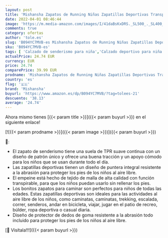 ```yaml
---
layout: post
title: 'Mishansha Zapatos de Running Niñas Zapatillas Deportivas Transpirable Antideslizante Zapatos de Senderismo Ligeras Calzado Trekking  Salmón Azul Rosado  31 EU'
date: 2022-04-01 08:46:44
image: 'https://m.media-amazon.com/images/I/41daBsKxDRS._SL500_._SL400_.jpg'
comments: true
category: ofertas
author: 'tole.es'
slug: 'B094YC7MVB-es Mishansha Zapatos de Running Niñas Zapatillas Deportivas...'
sku: 'B094YC7MVB-es'
tags: [ 'Calzado de senderismo para niña','Calzado deportivo para niña','Zapatillas de senderismo para niña','Zapatillas y calzado deportivo para niña','Zapatos','Zapatos - Niñas','Zapatos y complementos','mishansha','zapatos', ]
actualPrice: 24.74 EUR
currency: EUR
price: 24.74
comparePrice: 39.99 EUR
prodname: 'Mishansha Zapatos de Running Niñas Zapatillas Deportivas Transpirable Antideslizante Zapatos de Senderismo Ligeras Calzado Trekking  Salmón Azul Rosado  31 EU'
country: 'es'
flag: '🇪🇸'
brand: 'Mishansha'
buyurl: 'https://www.amazon.es/dp/B094YC7MVB/?tag=tolees-21'
descuento: '38.13'
average: '24.74'
---
```


Ahora mismo tienes [{{< param title >}}]({{< param buyurl >}}) en el siguiente enlace!

[![{{< param prodname >}}]({{< param image >}})]({{< param buyurl >}})

🔎:

- El zapato de senderismo tiene una suela de TPR suave continua con un diseño de patrón único y ofrece una buena tracción y un apoyo cómodo para los niños que se usan durante todo el día.
- Las zapatillas deportivas tienen un diseño de puntera integral resistente a la abrasión para proteger los pies de los niños al aire libre.
- El empeine está hecho de tejido de malla de alta calidad con función transpirable, para que los niños puedan usarlo sin rellenar los pies.
- Los bonitos zapatos para caminar son perfectos para niños de todas las edades. Estas zapatillas deportivas son ideales para las actividades al aire libre de los niños, como caminatas, caminatas, trekking, escalada, correr, senderos, andar en bicicleta, viajar, jugar en el patio de recreo, búlder, ropa deportiva o casual diaria.
- Diseño de protector de dedos de goma resistente a la abrasión todo incluido para proteger los pies de los niños al aire libre.

[🛒 Visítala!!!]({{< param buyurl >}})

